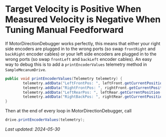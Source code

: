 # Target Velocity is Positive When Measured Velocity is Negative When Tuning Manual Feedforward

If MotorDirectionDebugger works perfectly, this means that either your right side encoders are plugged in to the wrong ports (so swap `frontRight` and `backRight` encoder cables) or your left side encoders are plugged in to the wrong ports (so swap `frontLeft` and `backLeft` encoder cables). 
An easy way to debug this is to add a `printEncoderValues` telemetry method in `SampleMecanumDrive`.

```java
public void printEncoderValues(Telemetry telemetry) {
        telemetry.addData("LeftFrontPos: ", leftFront.getCurrentPosition());
        telemetry.addData("RightFrontPos: ", rightFront.getCurrentPosition());
        telemetry.addData("LeftRearPos: ", leftRear.getCurrentPosition());
        telemetry.addData("RightBackPos: ", rightRear.getCurrentPosition());
} 
```
Then at the end of every loop in MotorDirectionDebugger, call 
```java
drive.printEncoderValues(telemetry);
```



*Last updated: 2024-05-30*